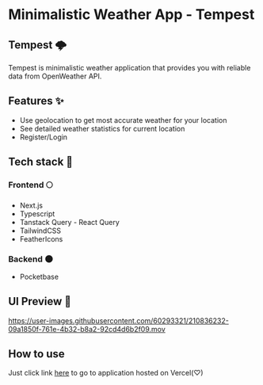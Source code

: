 # Minimalistic Weather App - Tempest

## Tempest 🌩️
Tempest is minimalistic weather application that provides you with reliable data from OpenWeather API.

## Features ✨
* Use geolocation to get most accurate weather for your location
* See detailed weather statistics for current location
* Register/Login

## Tech stack 🔌

### Frontend 🌕
* Next.js
* Typescript
* Tanstack Query - React Query
* TailwindCSS
* FeatherIcons


### Backend 🌑
* Pocketbase


## UI Preview 📸

https://user-images.githubusercontent.com/60293321/210836232-09a1850f-761e-4b32-b8a2-92cd4d6b2f09.mov



## How to use
Just click link [here](https://tempest-five.vercel.app) to go to application hosted on Vercel(♡)


